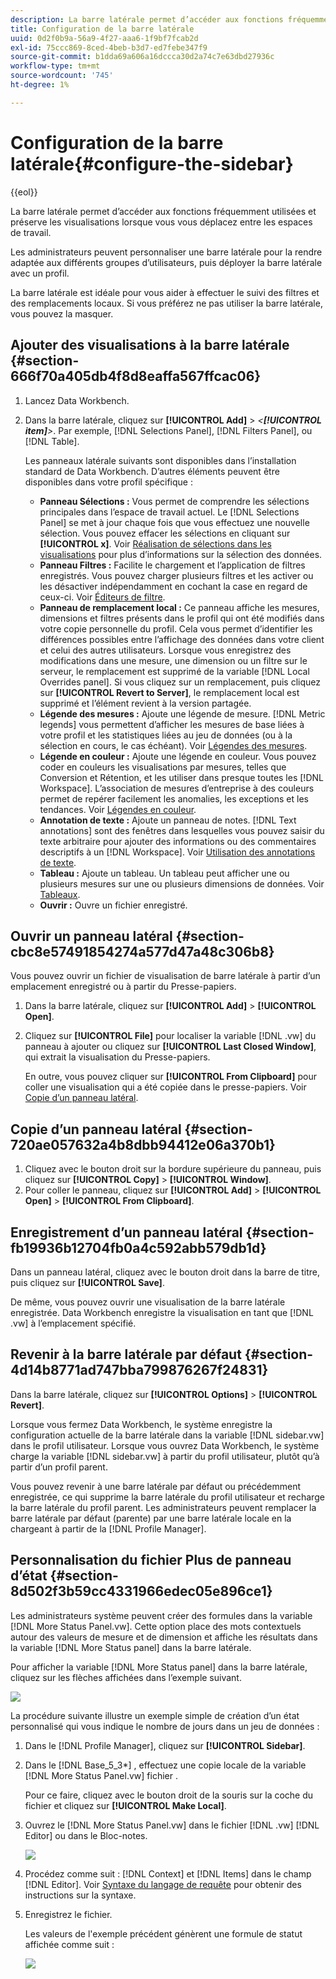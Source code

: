 ```yaml
---
description: La barre latérale permet d’accéder aux fonctions fréquemment utilisées et préserve les visualisations lorsque vous vous déplacez entre les espaces de travail.
title: Configuration de la barre latérale
uuid: 0d2f0b9a-56a9-4f27-aaa6-1f9bf7fcab2d
exl-id: 75ccc869-8ced-4beb-b3d7-ed7febe347f9
source-git-commit: b1dda69a606a16dccca30d2a74c7e63dbd27936c
workflow-type: tm+mt
source-wordcount: '745'
ht-degree: 1%

---
```


# Configuration de la barre latérale{#configure-the-sidebar}

{{eol}}

La barre latérale permet d’accéder aux fonctions fréquemment utilisées et préserve les visualisations lorsque vous vous déplacez entre les espaces de travail.

Les administrateurs peuvent personnaliser une barre latérale pour la rendre adaptée aux différents groupes d’utilisateurs, puis déployer la barre latérale avec un profil.

La barre latérale est idéale pour vous aider à effectuer le suivi des filtres et des remplacements locaux. Si vous préférez ne pas utiliser la barre latérale, vous pouvez la masquer.

## Ajouter des visualisations à la barre latérale {#section-666f70a405db4f8d8eaffa567ffcac06}

1. Lancez Data Workbench.
1. Dans la barre latérale, cliquez sur **[!UICONTROL Add]** > *&lt;**[!UICONTROL item]**>*. Par exemple, [!DNL Selections Panel], [!DNL Filters Panel], ou [!DNL Table].

   Les panneaux latérale suivants sont disponibles dans l’installation standard de Data Workbench. D’autres éléments peuvent être disponibles dans votre profil spécifique :

   * **Panneau Sélections :** Vous permet de comprendre les sélections principales dans l’espace de travail actuel. Le [!DNL Selections Panel] se met à jour chaque fois que vous effectuez une nouvelle sélection. Vous pouvez effacer les sélections en cliquant sur **[!UICONTROL x]**. Voir [Réalisation de sélections dans les visualisations](../../home/c-get-started/c-vis/c-sel-vis/c-sel-vis.md#concept-012870ec22c7476e9afbf3b8b2515746) pour plus d’informations sur la sélection des données.
   * **Panneau Filtres :** Facilite le chargement et l’application de filtres enregistrés. Vous pouvez charger plusieurs filtres et les activer ou les désactiver indépendamment en cochant la case en regard de ceux-ci. Voir [Éditeurs de filtre](../../home/c-get-started/c-analysis-vis/c-filter-editors/c-filter-editors.md#concept-2f343ecbed8240f18b0c1f1eccef11e3).
   * **Panneau de remplacement local :** Ce panneau affiche les mesures, dimensions et filtres présents dans le profil qui ont été modifiés dans votre copie personnelle du profil. Cela vous permet d’identifier les différences possibles entre l’affichage des données dans votre client et celui des autres utilisateurs. Lorsque vous enregistrez des modifications dans une mesure, une dimension ou un filtre sur le serveur, le remplacement est supprimé de la variable [!DNL Local Overrides panel]. Si vous cliquez sur un remplacement, puis cliquez sur **[!UICONTROL Revert to Server]**, le remplacement local est supprimé et l’élément revient à la version partagée.
   * **Légende des mesures :** Ajoute une légende de mesure. [!DNL Metric legends] vous permettent d’afficher les mesures de base liées à votre profil et les statistiques liées au jeu de données (ou à la sélection en cours, le cas échéant). Voir [Légendes des mesures](../../home/c-get-started/c-analysis-vis/c-legends/c-metric-leg.md#concept-e7195bc8f7844ae295bda3a88b028d5b).
   * **Légende en couleur :** Ajoute une légende en couleur. Vous pouvez coder en couleurs les visualisations par mesures, telles que Conversion et Rétention, et les utiliser dans presque toutes les [!DNL Workspace]. L’association de mesures d’entreprise à des couleurs permet de repérer facilement les anomalies, les exceptions et les tendances. Voir [Légendes en couleur](../../home/c-get-started/c-analysis-vis/c-legends/c-color-leg.md#concept-f84d51dc0d6547f981d0642fc2d01358).
   * **Annotation de texte :** Ajoute un panneau de notes. [!DNL Text annotations] sont des fenêtres dans lesquelles vous pouvez saisir du texte arbitraire pour ajouter des informations ou des commentaires descriptifs à un [!DNL Workspace]. Voir [Utilisation des annotations de texte](../../home/c-get-started/c-analysis-vis/c-annots/c-text-annots.md#concept-55b4aa3e0c58470b8e3c9d452e12a777).
   * **Tableau :** Ajoute un tableau. Un tableau peut afficher une ou plusieurs mesures sur une ou plusieurs dimensions de données. Voir [Tableaux](../../home/c-get-started/c-analysis-vis/c-tables/c-tables.md#concept-c632cb8ad9724f90ac5c294d52ae667f).
   * **Ouvrir :** Ouvre un fichier enregistré.

## Ouvrir un panneau latéral {#section-cbc8e57491854274a577d47a48c306b8}

Vous pouvez ouvrir un fichier de visualisation de barre latérale à partir d’un emplacement enregistré ou à partir du Presse-papiers.

1. Dans la barre latérale, cliquez sur **[!UICONTROL Add]** > **[!UICONTROL Open]**.
1. Cliquez sur **[!UICONTROL File]** pour localiser la variable [!DNL .vw] du panneau à ajouter ou cliquez sur **[!UICONTROL Last Closed Window]**, qui extrait la visualisation du Presse-papiers.

   En outre, vous pouvez cliquer sur **[!UICONTROL From Clipboard]** pour coller une visualisation qui a été copiée dans le presse-papiers. Voir [Copie d’un panneau latéral](../../home/c-get-started/c-config-sidebar.md#section-720ae057632a4b8dbb94412e06a370b1).

## Copie d’un panneau latéral {#section-720ae057632a4b8dbb94412e06a370b1}

1. Cliquez avec le bouton droit sur la bordure supérieure du panneau, puis cliquez sur **[!UICONTROL Copy]** > **[!UICONTROL Window]**.
1. Pour coller le panneau, cliquez sur **[!UICONTROL Add]** > **[!UICONTROL Open]** > **[!UICONTROL From Clipboard]**.

## Enregistrement d’un panneau latéral {#section-fb19936b12704fb0a4c592abb579db1d}

Dans un panneau latéral, cliquez avec le bouton droit dans la barre de titre, puis cliquez sur **[!UICONTROL Save]**.

De même, vous pouvez ouvrir une visualisation de la barre latérale enregistrée. Data Workbench enregistre la visualisation en tant que [!DNL .vw] à l’emplacement spécifié.

## Revenir à la barre latérale par défaut {#section-4d14b8771ad747bba799876267f24831}

Dans la barre latérale, cliquez sur **[!UICONTROL Options]** > **[!UICONTROL Revert]**.

Lorsque vous fermez Data Workbench, le système enregistre la configuration actuelle de la barre latérale dans la variable [!DNL sidebar.vw] dans le profil utilisateur. Lorsque vous ouvrez Data Workbench, le système charge la variable [!DNL sidebar.vw] à partir du profil utilisateur, plutôt qu’à partir d’un profil parent.

Vous pouvez revenir à une barre latérale par défaut ou précédemment enregistrée, ce qui supprime la barre latérale du profil utilisateur et recharge la barre latérale du profil parent. Les administrateurs peuvent remplacer la barre latérale par défaut (parente) par une barre latérale locale en la chargeant à partir de la [!DNL Profile Manager].

## Personnalisation du fichier Plus de panneau d’état {#section-8d502f3b59cc4331966edec05e896ce1}

Les administrateurs système peuvent créer des formules dans la variable [!DNL More Status Panel.vw]. Cette option place des mots contextuels autour des valeurs de mesure et de dimension et affiche les résultats dans la variable [!DNL More Status panel] dans la barre latérale.

Pour afficher la variable [!DNL More Status panel] dans la barre latérale, cliquez sur les flèches affichées dans l’exemple suivant.

![](assets/more_status_panel_arrows.png)

La procédure suivante illustre un exemple simple de création d’un état personnalisé qui vous indique le nombre de jours dans un jeu de données :

1. Dans le [!DNL Profile Manager], cliquez sur **[!UICONTROL Sidebar\]**.

1. Dans le [!DNL Base_5_3*] , effectuez une copie locale de la variable [!DNL More Status Panel.vw] fichier .

   Pour ce faire, cliquez avec le bouton droit de la souris sur la coche du fichier et cliquez sur **[!UICONTROL Make Local]**.

1. Ouvrez le [!DNL More Status Panel.vw] dans le fichier [!DNL .vw] [!DNL Editor] ou dans le Bloc-notes.

   ![](assets/more_status_panel_file.png)

1. Procédez comme suit : [!DNL Context] et [!DNL Items] dans le champ [!DNL Editor]. Voir [Syntaxe du langage de requête](../../home/c-get-started/c-qry-lang-syntx/c-qry-lang-syntx.md#concept-15d1d3f5164a47d49468c5acb7299d9f) pour obtenir des instructions sur la syntaxe.

1. Enregistrez le fichier.

   Les valeurs de l&#39;exemple précédent génèrent une formule de statut affichée comme suit :

   ![](assets/more_status_panel.png)
